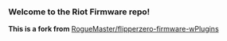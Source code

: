 ### Welcome to the Riot Firmware repo!

**This is a fork from** [RogueMaster/flipperzero-firmware-wPlugins](https://github.com/RogueMaster/flipperzero-firmware-wPlugins)
